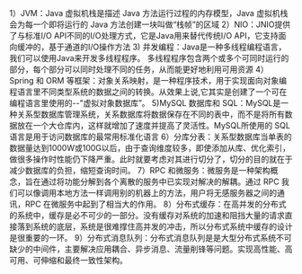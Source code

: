 1）JVM：Java 虚拟机栈是描述 Java 方法运行过程的内存模型，Java 虚拟机栈会为每一个即将运行的 Java 方法创建一块叫做“栈帧”的区域 2）NIO：JNIO提供了与标准I/O API不同的I/O处理方式，它是Java用来替代传统I/O API，它支持面向缓冲的，基于通道的I/O操作方法 3) 并发编程：Java是一种多线程编程语言，我们可以使用Java来开发多线程程序。 多线程程序包含两个或多个可同时运行的部分，每个部分可以同时处理不同的任务，从而能更好地利用可用资源 4）Spring 和 ORM 等框架：对象关系映射，是一种程序技术，用于实现面向对象编程语言里不同类型系统的数据之间的转换。从效果上说,它其实是创建了一个可在编程语言里使用的--"虚拟对象数据库”。 5)MySQL 数据库和 SQL：MySQL是一种关系型数据库管理系统，关系数据库将数据保存在不同的表中，而不是将所有数据放在一个大仓库内，这样就增加了速度并提高了灵活性。MySQL所使用的 SQL 语言是用于访问数据库的最常用标准化语言 6）分库分表：关系型数据库当单表的数据量达到1000W或100G以后，由于查询维度较多，即使添加从库、优化索引，做很多操作时性能仍下降严重。此时就要考虑对其进行切分了，切分的目的就在于减少数据库的负担，缩短查询时间。 7）RPC 和微服务：微服务是一种架构概念，旨在通过将功能分解到各个离散的服务中已实现对解决的解耦。通过 RPC 我们可以像调用本地方法一样调用别的机器上的方法，用户将无感服务器之间的通讯，RPC 在微服务中起到了相当大的作用。 8）分布式缓存：在高并发的分布式的系统中，缓存是必不可少的一部分。没有缓存对系统的加速和阻挡大量的请求直接落到系统的底层，系统是很难撑住高并发的冲击，所以分布式系统中缓存的设计是很重要的一环。 9）分布式消息队列：分布式消息队列是是大型分布式系统不可缺少的中间件，主要解决应用耦合、异步消息、流量削锋等问题。实现高性能、高可用、可伸缩和最终一致性架构。
